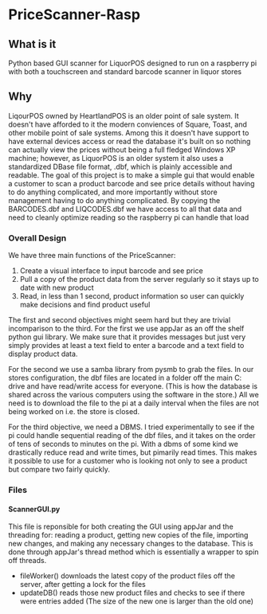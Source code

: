 # PriceScanner-Rasp

## What is it
Python based GUI scanner for LiquorPOS designed to run on a raspberry pi with both a touchscreen and standard barcode scanner in liquor stores

## Why
LiqourPOS owned by HeartlandPOS is an older point of sale system. It doesn't have afforded to it the modern conviences of Square, Toast, and other mobile point of sale systems. Among this it doesn't have support to have external devices access or read the database it's built on so nothing can actually view the prices without being a full fledged Windows XP machine; however, as LiquorPOS is an older system it also uses a standardized DBase file format, .dbf, which is plainly accessible and readable. The goal of this project is to make a simple gui that would enable a customer to scan a product barcode and see price details without having to do anything complicated, and more importantly without store management having to do anything complicated. By copying the BARCODES.dbf and LIQCODES.dbf we have access to all that data and need to cleanly optimize reading so the raspberry pi can handle that load

### Overall Design
We have three main functions of the PriceScanner:
1. Create a visual interface to input barcode and see price
2. Pull a copy of the product data from the server regularly so it stays up to date with new product
3. Read, in less than 1 second, product information so user can quickly make decisions and find product useful

The first and second objectives might seem hard but they are trivial incomparison to the third. For the first we use appJar as an off the shelf python gui library. We make sure that it provides messages but just very simply provides at least a text field to enter a barcode and a text field to display product data.

For the second we use a samba library from pysmb to grab the files. In our stores configuration, the dbf files are located in a folder off the main C: drive and have read/write access for everyone. (This is how the database is shared across the various computers using the software in the store.) All we need is to download the file to the pi at a daily interval when the files are not being worked on i.e. the store is closed.

For the third objective, we need a DBMS. I tried experimentally to see if the pi could handle sequential reading of the dbf files, and it takes on the order of tens of seconds to minutes on the pi. With a dbms of some kind we drastically reduce read and write times, but pimarily read times. This makes it possible to use for a customer who is looking not only to see a product but compare two fairly quickly.

### Files

#### ScannerGUI.py

This file is reponsible for both creating the GUI using appJar and the threading for: reading a product, getting new copies of the file, importing new changes, and making any necessary changes to the database. This is done through appJar's thread method which is essentially a wrapper to spin off threads.

 * fileWorker() downloads the latest copy of the product files off the server, after getting a lock for the files
 * updateDB() reads those new product files and checks to see if there were entries added (The size of the new one is larger than the old one) 
